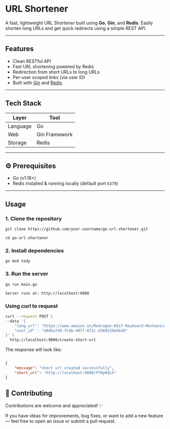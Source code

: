 # URL Shortener

A fast, lightweight URL Shortener built using **Go**, **Gin**, and **Redis**. Easily shorten long URLs and get quick redirects using a simple REST API.

---

## Features

- Clean RESTful API
- Fast URL shortening powered by Redis
- Redirection from short URLs to long URLs
- Per-user scoped links (via user ID)
- Built with [Gin](https://github.com/gin-gonic/gin) and [Redis](https://redis.io)

---

## Tech Stack

| Layer    | Tool          |
|----------|---------------|
| Language | Go            |
| Web      | Gin Framework |
| Storage  | Redis         |

---

## ⚙️ Prerequisites

- Go (v1.18+)
- Redis installed & running locally (default port `6379`)

---

##  Usage

### 1. Clone the repository

```
git clone https://github.com/your-username/go-url-shortener.git

cd go-url-shortener
```
### 2. Install dependencies

```
go mod tody
```

### 3. Run the server

```
go run main.go

Server runs at: http://localhost:9808
```
### Using curl to request

```bash
curl --request POST \
--data '{
    "long_url": "https://www.amazon.in/Redragon-K617-Keyboard-Mechanical-Supported/dp/B09BVCVTBC?pd_rd_w=D4ne3&content-id=amzn1.sym.b5387062-d66f-4264-a2b3-7498b12700ed&pf_rd_p=b5387062-d66f-4264-a2b3-7498b12700ed&pf_rd_r=ZP7S4CFDM9J2YEGENZ5H&pd_rd_wg=T2cES&pd_rd_r=b4570cfa-44a0-4b56-8b76-600787cb8cb3&pd_rd_i=B09BVCVTBC&th=1",
    "user_id" : "e0dba740-fc4b-4977-872c-d360239e6b10"
}' \
  http://localhost:9808/create-short-url
```
The response will look like: 

```json

{
    "message": "short url created successfully",
    "short_url": "http://localhost:9808/FTNyH3Lh"
}
```

## 🤝 Contributing

Contributions are welcome and appreciated! ✨

If you have ideas for improvements, bug fixes, or want to add a new feature — feel free to open an issue or submit a pull request.